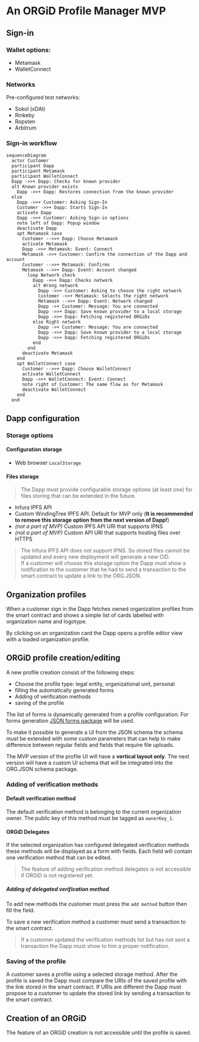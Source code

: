 # An ORGiD Profile Manager MVP

## Sign-in

### Wallet options:

- Metamask
- WalletConnect

### Networks

Pre-configured test networks:

- Sokol (xDAI)
- Rinkeby
- Ropsten
- Arbitrum

### Sign-in workflow

```mermaid
sequenceDiagram
  actor Customer
  participant Dapp
  participant Metamask
  participant WalletConnect
  Dapp ->>+ Dapp: Checks for known provider
  alt Known provider exists
    Dapp ->>+ Dapp: Restores connection from the known provider
  else
    Dapp ->>+ Customer: Asking Sign-In
    Customer ->>+ Dapp: Starts Sign-In
    activate Dapp
    Dapp ->>+ Customer: Asking Sign-in options
    note left of Dapp: Popup window
    deactivate Dapp
    opt Metamask case
      Customer -->>+ Dapp: Choose Metamask
      activate Metamask
      Dapp ->>+ Metamask: Event: Connect
      Metamask ->>+ Customer: Confirm the connection of the Dapp and account
      Customer -->>+ Metamask: Confirms
      Metamask -->>+ Dapp: Event: Account changed
        loop Network check
          Dapp ->>+ Dapp: Checks network
          alt Wrong network
            Dapp ->>+ Customer: Asking to choose the right network
            Customer ->>+ Metamask: Selects the right network
            Metamask -->>+ Dapp: Event: Network changed
            Dapp ->+ Customer: Message: You are connected
            Dapp ->>+ Dapp: Save known provider to a local storage
            Dapp ->>+ Dapp: Fetching registered ORGiDs
          else Right network
            Dapp ->+ Customer: Message: You are connected
            Dapp ->>+ Dapp: Save known provider to a local storage
            Dapp ->>+ Dapp: Fetching registered ORGiDs
          end
        end
      deactivate Metamask
    end
    opt WalletConnect case
      Customer -->>+ Dapp: Choose WalletConnect
      activate WalletConnect
      Dapp ->>+ WalletConnect: Event: Connect
      note right of Customer: The same flow as for Metamask
      deactivate WalletConnect
    end
  end
```

## Dapp configuration

### Storage options

#### Configuration storage

- Web browser `LocalStorage`

#### Files storage

> The Dapp must provide configurable storage options (at least one) for files storing that can be extended in the future.

- Infura IPFS API
- Custom WindingTree IPFS API. Default for MVP only (**It is recommended to remove this storage option from the next version of Dapp!**)
- *(not a part of MVP)* Custom IPFS API URI that supports IPNS
- *(not a part of MVP)* Custom API URI that supports hosting files over HTTPS

> The Infura IPFS API does not support IPNS. So stored files cannot be updated and every new deployment will generate a new CID.<br>
> If a customer will choose this storage option the Dapp must show a notification to the customer that he had to send a transaction to the smart contract to update a link to the ORG.JSON.

## Organization profiles

When a customer sign in the Dapp fetches owned organization profiles from the smart contract and shows a simple list of cards labelled with organization name and logotype.

By clicking on an organization card the Dapp opens a profile editor view with a loaded organization profile.

## ORGiD profile creation/editing

A new profile creation consist of the following steps:

- Choose the profile type: legal entity, organizational unit, personal
- filling the automatically generated forms
- Adding of verification methods
- saving of the profile

The list of forms is dynamically generated from a profile configuration. For forms generation [JSON forms package](https://jsonforms.io/) will be used.

To make it possible to generate a UI from the JSON schema the schema must be extended with some custom parameters that can help to make difference between regular fields and fields that require file uploads.

The MVP version of the profile UI will have a **vertical layout only**. The next version will have a custom UI schema that will be integrated into the ORG.JSON schema package.

### Adding of verification methods

#### Default verification method

The default verification method is belonging to the current organization owner. The public key of this method must be tagged as `ownerKey_1`.

#### ORGiD Delegates

If the selected organization has configured delegated verification methods these methods will be displayed as a form with fields. Each field will contain one verification method that can be edited.

> The feature of adding verification method delegates is not accessible if ORGiD is not registered yet.

##### Adding of delegated verification method

To add new methods the customer must press the `add method` button then fill the field.

To save a new verification method a customer must send a transaction to the smart contract.

> If a customer updated the verification methods list but has not sent a transaction the Dapp must show to him a proper notification.

### Saving of the profile

A customer saves a profile using a selected storage method. After the profile is saved the Dapp must compare the URIs of the saved profile with the link stored in the smart contract. If URIs are different the Dapp must propose to a customer to update the stored link by sending a transaction to the smart contract.

## Creation of an ORGiD

The feature of an ORGiD creation is not accessible until the profile is saved.
